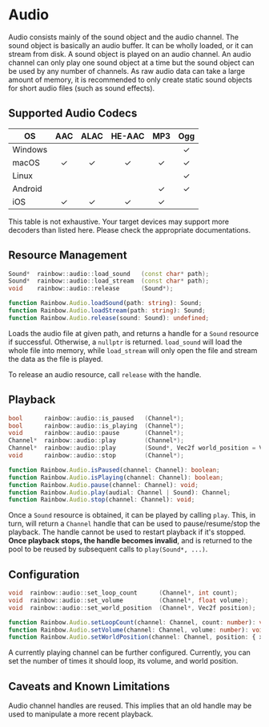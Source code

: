 # Audio

Audio consists mainly of the sound object and the audio channel. The sound
object is basically an audio buffer. It can be wholly loaded, or it can stream
from disk. A sound object is played on an audio channel. An audio channel can
only play one sound object at a time but the sound object can be used by any
number of channels. As raw audio data can take a large amount of memory, it is
recommended to only create static sound objects for short audio files (such as
sound effects).

## Supported Audio Codecs

| OS      | AAC | ALAC | HE-AAC | MP3 | Ogg |
|---------|:---:|:----:|:------:|:---:|:---:|
| Windows |     |      |        |     |  ✓  |
| macOS   |  ✓  |   ✓  |    ✓   |  ✓  |  ✓  |
| Linux   |     |      |        |     |  ✓  |
| Android |     |      |        |  ✓  |  ✓  |
| iOS     |  ✓  |   ✓  |    ✓   |  ✓  |     |

This table is not exhaustive. Your target devices may support more decoders than
listed here. Please check the appropriate documentations.

## Resource Management

```cpp
Sound*  rainbow::audio::load_sound   (const char* path);
Sound*  rainbow::audio::load_stream  (const char* path);
void    rainbow::audio::release      (Sound*);
```

```typescript
function Rainbow.Audio.loadSound(path: string): Sound;
function Rainbow.Audio.loadStream(path: string): Sound;
function Rainbow.Audio.release(sound: Sound): undefined;
```

Loads the audio file at given path, and returns a handle for a `Sound` resource
if successful. Otherwise, a `nullptr` is returned. `load_sound` will load the
whole file into memory, while `load_stream` will only open the file and stream
the data as the file is played.

To release an audio resource, call `release` with the handle.

## Playback

```cpp
bool      rainbow::audio::is_paused   (Channel*);
bool      rainbow::audio::is_playing  (Channel*);
void      rainbow::audio::pause       (Channel*);
Channel*  rainbow::audio::play        (Channel*);
Channel*  rainbow::audio::play        (Sound*, Vec2f world_position = Vec2f::Zero);
void      rainbow::audio::stop        (Channel*);
```

```typescript
function Rainbow.Audio.isPaused(channel: Channel): boolean;
function Rainbow.Audio.isPlaying(channel: Channel): boolean;
function Rainbow.Audio.pause(channel: Channel): void;
function Rainbow.Audio.play(audial: Channel | Sound): Channel;
function Rainbow.Audio.stop(channel: Channel): void;
```

Once a `Sound` resource is obtained, it can be played by calling `play`. This,
in turn, will return a `Channel` handle that can be used to pause/resume/stop
the playback. The handle cannot be used to restart playback if it's stopped.
**Once playback stops, the handle becomes invalid**, and is returned to the pool
to be reused by subsequent calls to `play(Sound*, ...)`.

## Configuration

```cpp
void  rainbow::audio::set_loop_count      (Channel*, int count);
void  rainbow::audio::set_volume          (Channel*, float volume);
void  rainbow::audio::set_world_position  (Channel*, Vec2f position);
```

```typescript
function Rainbow.Audio.setLoopCount(channel: Channel, count: number): void;
function Rainbow.Audio.setVolume(channel: Channel, volume: number): void;
function Rainbow.Audio.setWorldPosition(channel: Channel, position: { x: number, y: number }): void;
```

A currently playing channel can be further configured. Currently, you can set
the number of times it should loop, its volume, and world position.

## Caveats and Known Limitations

Audio channel handles are reused. This implies that an old handle may be used to
manipulate a more recent playback.
